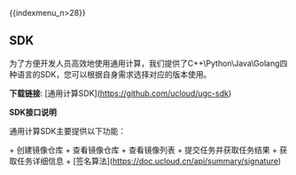 {{indexmenu_n>28}}

## SDK

为了方便开发人员高效地使用通用计算，我们提供了C++\\Python\\Java\\Golang四种语言的SDK，您可以根据自身需求选择对应的版本使用。

**下载链接**: \[通用计算SDK\](<https://github.com/ucloud/ugc-sdk>)

**SDK接口说明**

通用计算SDK主要提供以下功能：

\+ 创建镜像仓库 + 查看镜像仓库 + 查看镜像列表 + 提交任务并获取任务结果 + 获取任务详细信息 +
\[签名算法\](<https://doc.ucloud.cn/api/summary/signature>)
